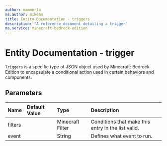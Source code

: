 ```yaml
---
author: mammerla
ms.author: mikeam
title: Entity Documentation - triggers
description: "A reference document detailing a trigger"
ms.service: minecraft-bedrock-edition
---
```


# Entity Documentation - trigger

`Triggers` is a specific type of JSON object used by Minecraft: Bedrock Edition to encapsulate a conditional action used in certain behaviors and components.

## Parameters

| Name    | Default Value | Type             | Description                                        |
| :------ | :------------ | :--------------- | :------------------------------------------------- |
| filters |               | Minecraft Filter | Conditions that make this entry in the list valid. |
| event   |               | String           | Defines what event to run.                         |
